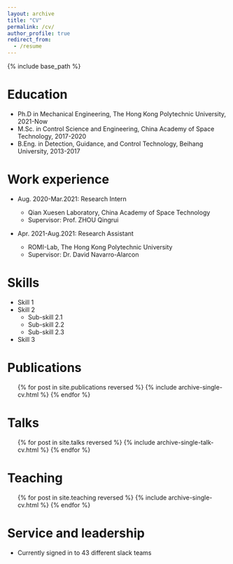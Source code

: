 ```yaml
---
layout: archive
title: "CV"
permalink: /cv/
author_profile: true
redirect_from:
  - /resume
---
```


{% include base_path %}

Education
======
* Ph.D in Mechanical Engineering, The Hong Kong Polytechnic University, 2021-Now
* M.Sc. in Control Science and Engineering, China Academy of Space Technology, 2017-2020
* B.Eng. in Detection, Guidance, and Control Technology, Beihang University, 2013-2017

Work experience
======
* Aug. 2020-Mar.2021: Research Intern
  * Qian Xuesen Laboratory, China Academy of Space Technology
  * Supervisor: Prof. ZHOU Qingrui

* Apr. 2021-Aug.2021: Research Assistant
  * ROMI-Lab, The Hong Kong Polytechnic University
  * Supervisor: Dr. David Navarro-Alarcon
  
Skills
======
* Skill 1
* Skill 2
  * Sub-skill 2.1
  * Sub-skill 2.2
  * Sub-skill 2.3
* Skill 3

Publications
======
  <ul>{% for post in site.publications reversed %}
    {% include archive-single-cv.html %}
  {% endfor %}</ul>
  
Talks
======
  <ul>{% for post in site.talks reversed %}
    {% include archive-single-talk-cv.html  %}
  {% endfor %}</ul>
  
Teaching
======
  <ul>{% for post in site.teaching reversed %}
    {% include archive-single-cv.html %}
  {% endfor %}</ul>
  
Service and leadership
======
* Currently signed in to 43 different slack teams
